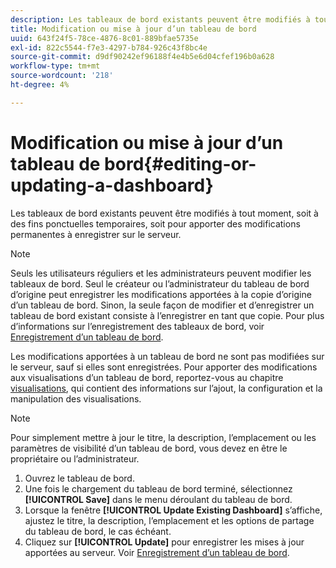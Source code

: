 ```yaml
---
description: Les tableaux de bord existants peuvent être modifiés à tout moment, soit à des fins ponctuelles temporaires, soit pour apporter des modifications permanentes à enregistrer sur le serveur.
title: Modification ou mise à jour d’un tableau de bord
uuid: 643f24f5-78ce-4876-8c01-889bfae5735e
exl-id: 822c5544-f7e3-4297-b784-926c43f8bc4e
source-git-commit: d9df90242ef96188f4e4b5e6d04cfef196b0a628
workflow-type: tm+mt
source-wordcount: '218'
ht-degree: 4%

---
```


# Modification ou mise à jour d’un tableau de bord{#editing-or-updating-a-dashboard}

Les tableaux de bord existants peuvent être modifiés à tout moment, soit à des fins ponctuelles temporaires, soit pour apporter des modifications permanentes à enregistrer sur le serveur.

>[!NOTE]
>
>Seuls les utilisateurs réguliers et les administrateurs peuvent modifier les tableaux de bord. Seul le créateur ou l’administrateur du tableau de bord d’origine peut enregistrer les modifications apportées à la copie d’origine d’un tableau de bord. Sinon, la seule façon de modifier et d’enregistrer un tableau de bord existant consiste à l’enregistrer en tant que copie. Pour plus d’informations sur l’enregistrement des tableaux de bord, voir [Enregistrement d’un tableau de bord](../../../home/c-adobe-data-workbench-dashboard/c-dashboards/t-saving-a-dashboard.md#task-4132cf487bc640149c91afd0b7b0701e).

Les modifications apportées à un tableau de bord ne sont pas modifiées sur le serveur, sauf si elles sont enregistrées. Pour apporter des modifications aux visualisations d’un tableau de bord, reportez-vous au chapitre [visualisations](../../../home/c-adobe-data-workbench-dashboard/c-visualizations/c-visualizations.md#concept-426ed20f270f4be48ecc3574f3078d8e), qui contient des informations sur l’ajout, la configuration et la manipulation des visualisations.

>[!NOTE]
>
>Pour simplement mettre à jour le titre, la description, l’emplacement ou les paramètres de visibilité d’un tableau de bord, vous devez en être le propriétaire ou l’administrateur.

1. Ouvrez le tableau de bord.
1. Une fois le chargement du tableau de bord terminé, sélectionnez **[!UICONTROL Save]** dans le menu déroulant du tableau de bord.
1. Lorsque la fenêtre **[!UICONTROL Update Existing Dashboard]** s’affiche, ajustez le titre, la description, l’emplacement et les options de partage du tableau de bord, le cas échéant.
1. Cliquez sur **[!UICONTROL Update]** pour enregistrer les mises à jour apportées au serveur. Voir [Enregistrement d’un tableau de bord](../../../home/c-adobe-data-workbench-dashboard/c-dashboards/t-saving-a-dashboard.md#task-4132cf487bc640149c91afd0b7b0701e).
